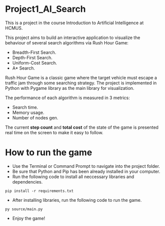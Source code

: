 # Project1_AI_Search
This is a project in the course Introduction to Artificial Intelligence at HCMUS.  

This project aims to build an interactive application to visualize the behaviour of several search algorithms via Rush Hour Game:

- Breadth-First Search.
- Depth-First Search.
- Uniform-Cost Search.
- A* Search.

Rush Hour Game is a classic game where the target vehicle must escape a traffic jam through some searching strategy. The project is implemented in Python with Pygame library as the main library for visualization.

The performance of each algorithm is measured in 3 metrics:

- Search time.
- Memory usage.
- Number of nodes gen.

The current **step count** and **total cost** of the state of the game is presented real time on the screen to make it easy to follow.

# How to run the game
- Use the Terminal or Command Prompt to navigate into the project folder.
- Be sure that Python and Pip has been already installed in your computer.
- Run the following code to install all neccessary libraries and dependencies.
```
pip install -r requirements.txt
```
- After installing libraries, run the following code to run the game.
```
py source/main.py
```
- Enjoy the game!